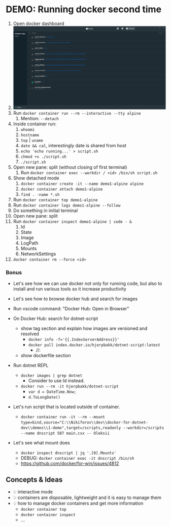 # DEMO: Running docker second time

1. Open docker dashboard
2. ![docker-dashboard](../../docs/assets/docker-dashboard.png)
3. Run `docker container run --rm --interactive --tty alpine`
   1. Mention: `--detach`
4. Inside container run:
   1. `whoami`
   2. `hostname`
   3. `top` | `uname`
   4. `date && cal`, interestingly date is shared from host
   5. `echo 'echo running...' > script.sh`
   6. `chmod +x ./script.sh`
   7. `./script.sh`
5. Open new pane: split (without closing of first terminal)
   1. Run `docker container exec --workdir / <id> /bin/sh script.sh`
6. Show detached mode
   1. `docker container create -it --name demo1-alpine alpine`
   2. `docker container attach demo1-alpine`
   4. `find . -name *.sh`
7. Run `docker container top demo1-alpine`
8. Run `docker container logs demo1-alpine --follow`
9. Do something in initial terminal
10. Open new pane: split
11. Run `docker container inspect demo1-alpine | code - &`
    1. Id
    2. State
    3. Image
    4. LogPath
    5. Mounts
    6. NetworkSettings
12. `docker container rm --force <id>`

### Bonus

* Let's see how we can use docker not only for running code, but also to install and run various tools so it increase productivity
* Let's see how to browse docker hub and search for images

* Run vscode command: "Docker Hub: Open in Browser"
* On Docker Hub: search for dotnet-script
  * show tag section and explain how images are versioned and resolved
    * `docker info -f='{{.IndexServerAddress}}'`
    * `docker pull index.docker.io/hjerpbakk/dotnet-script:latest`
      * <registryUrl>/<dockerId>/<imageName>:<tag>
  * show dockerfile section
* Run dotnet REPL
  * `docker images | grep dotnet`
    * Consider to use Id instead.
  * `docker run --rm -it hjerpbakk/dotnet-script`
    * `var d = DateTime.Now;`
    * `d.ToLongDate()`
* Let's run script that is located outside of container.
  * `docker container run -it --rm --mount type=bind,source="C:\\Nikiforov\\dev\\docker-for-dotnet-dev\\demos\\1-demo",target=/scripts,readonly --workdir=/scripts --name dnscript 587 main.csx -- Oleksii`
* Let's see what mount does
  * `docker inspect dnscript | jq '.[0].Mounts'`
  * DEBUG: `docker container exec -it dnscript /bin/sh`
  * <https://github.com/docker/for-win/issues/4812>

## Concepts & Ideas

* 💡 interactive mode
* 💡 containers are disposable, lightweight and it is easy to manage them
* 💡 how to manage docker containers and get more information
  * `docker container top`
  * `docker container inspect`
  * ...
